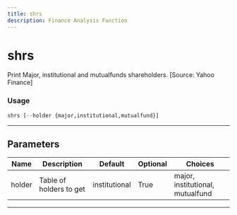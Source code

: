 ```yaml
---
title: shrs
description: Finance Analysis Function
---
```


# shrs

Print Major, institutional and mutualfunds shareholders. [Source: Yahoo Finance]

### Usage

```python
shrs [--holder {major,institutional,mutualfund}]
```

---

## Parameters

| Name | Description | Default | Optional | Choices |
| ---- | ----------- | ------- | -------- | ------- |
| holder | Table of holders to get | institutional | True | major, institutional, mutualfund |

---
